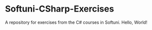 
# Softuni-CSharp-Exercises
A repository for exercises from the C# courses in Softuni.
Hello, World!




